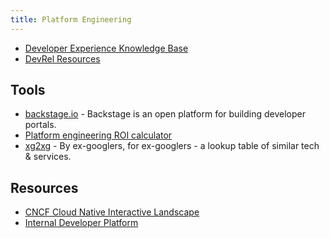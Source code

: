 ```yaml
---
title: Platform Engineering
---
```


- [Developer Experience Knowledge Base](https://developerexperience.io/)
- [DevRel Resources](https://devrelresourc.es/#devrel-activities-international-developer-relations)

## Tools

- [backstage.io](https://backstage.io/plugins) - Backstage is an open platform for building developer portals.
- [Platform engineering ROI calculator](https://humanitec.com/roi)
- [xg2xg](https://github.com/jhuangtw/xg2xg) - By ex-googlers, for ex-googlers - a lookup table of similar tech & services.

## Resources

- [CNCF Cloud Native Interactive Landscape](https://landscape.cncf.io/)
- [Internal Developer Platform](https://internaldeveloperplatform.org/)
